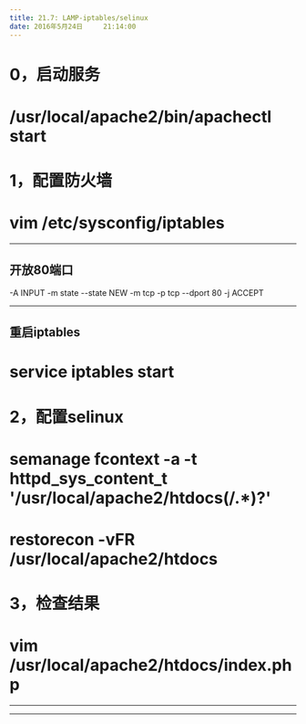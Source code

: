 ```yaml
---
title: 21.7: LAMP-iptables/selinux
date: 2016年5月24日	 21:14:00
---
```

 
0，启动服务
===========================================
# /usr/local/apache2/bin/apachectl start 
1，配置防火墙
===========================================
# vim /etc/sysconfig/iptables
************************************
## 开放80端口
-A INPUT -m state --state NEW -m tcp -p tcp --dport 80 -j ACCEPT
************************************
 
## 重启iptables
# service iptables start 
 
2，配置selinux
===========================================
# semanage fcontext -a -t httpd_sys_content_t '/usr/local/apache2/htdocs(/.*)?'
# restorecon -vFR /usr/local/apache2/htdocs 
 
3，检查结果
===========================================
# vim /usr/local/apache2/htdocs/index.php
************************************
<?php
phpinfo()
?>
************************************
 

 

